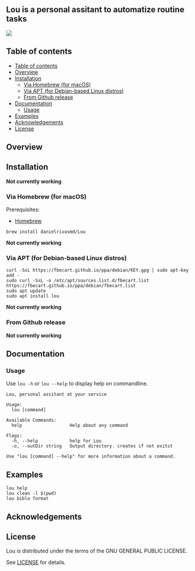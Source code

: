 
## Lou is a personal assitant to automatize routine tasks

![](assets/Lou.png)


## Table of contents

  - [Table of contents](#table-of-contents)
  - [Overview](#overview)
  - [Installation](#installation)
    - [Via Homebrew (for macOS)](#via-homebrew-for-macos)
    - [Via APT (for Debian-based Linux distros)](#via-apt-for-debian-based-linux-distros)
    - [From Github release](#from-github-release)
  - [Documentation](#documentation)
    - [Usage](#usage)
  - [Examples](#examples)
  - [Acknowledgements](#acknowledgements)
  - [License](#license)


## Overview


## Installation


<!-- TODO: -->
**Not currently working**

### Via Homebrew (for macOS)

Prerequisites:

- [Homebrew](https://brew.sh/)

```
brew install danielrivasmd/Lou
```



<!-- TODO: -->
**Not currently working**

### Via APT (for Debian-based Linux distros)

```
curl -SsL https://fbecart.github.io/ppa/debian/KEY.gpg | sudo apt-key add -
sudo curl -SsL -o /etc/apt/sources.list.d/fbecart.list https://fbecart.github.io/ppa/debian/fbecart.list
sudo apt update
sudo apt install lou
```



<!-- TODO: -->
**Not currently working**

### From Github release

<!-- TODO: -->
**Not currently working**



## Documentation

### Usage

Use `lou -h` or `lou --help` to display help on commandline.

```
Lou, personal assitant at your service

Usage:
  lou [command]

Available Commands:
  help                  Help about any command

Flags:
  -h, --help            help for Lou
  -o, --outDir string   Output directory. creates if not exitst

Use "lou [command] --help" for more information about a command.
```



## Examples

```
lou help
lou clean -l $(pwd)
lou biblo format
```


## Acknowledgements



## License

Lou is distributed under the terms of the GNU GENERAL PUBLIC LICENSE.

See [LICENSE](LICENSE) for details.


